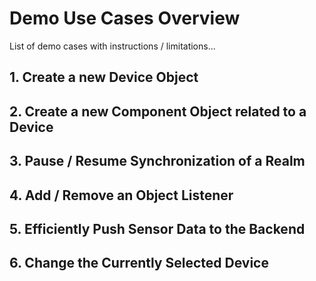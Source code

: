# Demo Use Cases Overview

List of demo cases with instructions / limitations...

## 1. Create a new Device Object

## 2. Create a new Component Object related to a Device

## 3. Pause / Resume Synchronization of a Realm

## 4. Add / Remove an Object Listener

## 5. Efficiently Push Sensor Data to the Backend

## 6. Change the Currently Selected Device